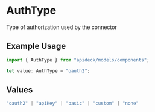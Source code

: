 # AuthType

Type of authorization used by the connector

## Example Usage

```typescript
import { AuthType } from "apideck/models/components";

let value: AuthType = "oauth2";
```

## Values

```typescript
"oauth2" | "apiKey" | "basic" | "custom" | "none"
```